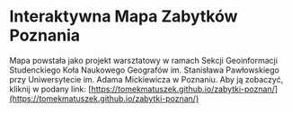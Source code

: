 # Interaktywna Mapa Zabytków Poznania

Mapa powstała jako projekt warsztatowy w ramach Sekcji Geoinformacji Studenckiego Koła Naukowego Geografów im. Stanisława Pawłowskiego przy Uniwersytecie im. Adama Mickiewicza w Poznaniu.
Aby ją zobaczyć, kliknij w podany link: [https://tomekmatuszek.github.io/zabytki-poznan/](https://tomekmatuszek.github.io/zabytki-poznan/)
